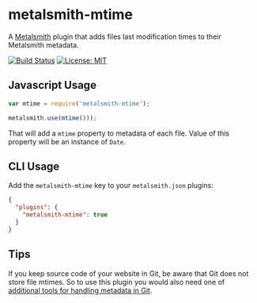 # metalsmith-mtime

A [Metalsmith](http://metalsmith.io) plugin that adds files last modification
times to their Metalsmith metadata.

[![Build Status](https://travis-ci.org/jkuczm/metalsmith-mtime.svg?branch=master)](https://travis-ci.org/jkuczm/metalsmith-mtime)
[![License: MIT](http://jkuczm.github.io/media/images/license-MIT-blue.svg)](https://github.com/jkuczm/metalsmith-mtime/blob/master/LICENSE)


## Javascript Usage

```js
var mtime = require('metalsmith-mtime');

metalsmith.use(mtime()));
```

That will add a `mtime` property to metadata of each file.
Value of this property will be an instance of `Date`.


## CLI Usage

Add the `metalsmith-mtime` key to your `metalsmith.json` plugins:

```json
{
  "plugins": {
    "metalsmith-mtime": true
  }
}
```


## Tips

If you keep source code of your website in Git,
be aware that Git does not store file mtimes.
So to use this plugin you would also need one of
[additional tools for handling metadata in Git](https://git.wiki.kernel.org/index.php/InterfacesFrontendsAndTools#Backups.2C_metadata.2C_and_large_files).
